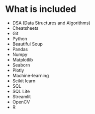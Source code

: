 # What is included
- DSA (Data Structures and Algorithms)
- Cheatsheets
- Git
- Python 
- Beautiful Soup
- Pandas
- Numpy 
- Matplotlib
- Seaborn 
- Plotly
- Machine-learning
- Scikit learn
- SQL
- SQL Lite
- Streamlit
- OpenCV
- R

